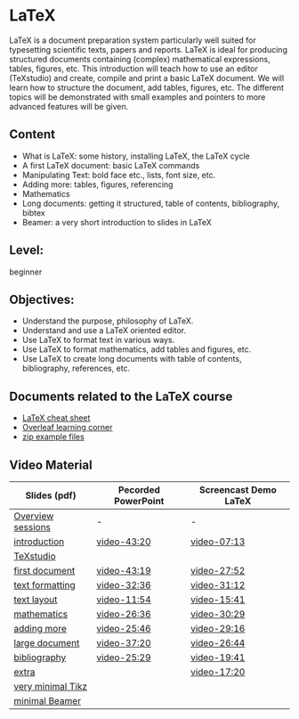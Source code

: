 # LaTeX

LaTeX is a document preparation system  particularly well suited for
typesetting scientific texts, papers and reports.  LaTeX is ideal for
producing structured documents containing
(complex) mathematical expressions, tables, figures, etc.
This introduction will teach how to use an editor (TeXstudio) and
create, compile and print a basic LaTeX document.
We will learn how to structure the document, add tables, figures, etc.
The different topics will be demonstrated with small examples and
pointers to more advanced features will be given. 

## Content
* What is LaTeX: some history, installing LaTeX, the LaTeX cycle
* A first LaTeX document: basic LaTeX commands
* Manipulating Text: bold face etc., lists, font size, etc.
* Adding more: tables, figures, referencing
* Mathematics
* Long documents: getting it structured, table of contents,
bibliography, bibtex
* Beamer: a very short introduction to slides in LaTeX

## Level: 
beginner

## Objectives:
* Understand the purpose, philosophy of LaTeX.
* Understand and use a LaTeX oriented editor.
* Use LaTeX to format text in various ways.
* Use LaTeX to format mathematics, add tables and figures, etc.
* Use LaTeX to create long documents with table of contents,
bibliography, references, etc.


## Documents related to the LaTeX course
* [LaTeX cheat sheet](https://wch.github.io/latexsheet/latexsheet-a4.pdf)
* [Overleaf learning corner](https://www.overleaf.com/learn)
* [zip example files](https://github.com/franklbvp/latex_intro/blob/main/docs/LatexDev.zip)

## Video Material

|Slides (pdf) | Pecorded PowerPoint | Screencast Demo LaTeX |
|------------ | -------------------- | -----------------------|
| [Overview sessions](https://github.com/franklbvp/latex_intro/blob/main/docs/s00-LaTeX-CourseOverview.pdf)| - | - |
|[introduction](https://github.com/franklbvp/latex_intro/blob/main/docs/s11-LaTeX-introduction.pdf) | [video-43:20](https://kuleuven.mediaspace.kaltura.com/media/s11-LaTeX-2020-introduction-nar/1_zsakbup2) | [video-07:13](https://kuleuven.mediaspace.kaltura.com/media/latex_intro_help/1_p5ao2q2p) |
|[TeXstudio](https://github.com/franklbvp/latex_intro/blob/main/docs/s1b-LaTeX-texstudio.pdf) | []() | []() |
|[first document](https://github.com/franklbvp/latex_intro/blob/main/docs/s12-LaTeX-firstDocument.pdf) | [video-43:19](https://kuleuven.mediaspace.kaltura.com/media/s12-LaTeX-2020-firstDocument-nar/1_ys7mif76) | [video-27:52](https://kuleuven.mediaspace.kaltura.com/media/latex_first_document/1_gr1gwk50) |
|[text formatting](https://github.com/franklbvp/latex_intro/blob/main/docs/s13-LaTeX-textFormatting.pdf) | [video-32:36](https://kuleuven.mediaspace.kaltura.com/media/s13-LaTeX-2020-textFormatting-nar/1_faw8i39v) | [video-31:12](https://kuleuven.mediaspace.kaltura.com/media/latex_text_manipulation/1_70oo9rn9) |
|[text layout](https://github.com/franklbvp/latex_intro/blob/main/docs/s14-LaTeX-textLayout.pdf) | [video-11:54](https://kuleuven.mediaspace.kaltura.com/media/s14-LaTeX-2020-textLayout-nar/1_0cddlnso) | [video-15:41](https://kuleuven.mediaspace.kaltura.com/media/latex_text_layout/1_721xp8yq) |
|[mathematics](https://github.com/franklbvp/latex_intro/blob/main/docs/s21-LaTeX-mathematics.pdf) | [video-26:36](https://kuleuven.mediaspace.kaltura.com/media/s21-LaTeX-2020-mathematics-nar/1_010bjizv) | [video-30:29](https://kuleuven.mediaspace.kaltura.com/media/latex_mathematics/1_liph3ws4) |
|[adding more](https://github.com/franklbvp/latex_intro/blob/main/docs/s22-LaTeX-addingMore.pdf) | [video-25:46](https://kuleuven.mediaspace.kaltura.com/media/s22-LaTeX-2020-addingMore-nar/1_zpi95499) | [video-29:16](https://kuleuven.mediaspace.kaltura.com/media/latex_include_more/1_mg8qvg5d) |
|[large document](https://github.com/franklbvp/latex_intro/blob/main/docs/s23-LaTeX-largeDocuments.pdf) | [video-37:20](https://kuleuven.mediaspace.kaltura.com/media/s23-LaTeX-2020-largeDocuments-nar/1_5loto9cs) | [video-26:44](https://kuleuven.mediaspace.kaltura.com/media/latex_large_document/1_v6ztutck) |
|[bibliography](https://github.com/franklbvp/latex_intro/blob/main/docs/s24-LaTeX-biblography.pdf) | [video-25:29](https://kuleuven.mediaspace.kaltura.com/media/s24-LaTeX-2020-biblography-nar/1_c0morv12) | [video-19:41](https://kuleuven.mediaspace.kaltura.com/media/latex_bibliography/1_81bl89g6) |
|[extra](https://github.com/franklbvp/latex_intro/blob/main/docs/s25-LaTeX-extra.pdf) | []() | [video-17:20](https://kuleuven.mediaspace.kaltura.com/media/latex_extra/1_n9inj0lk) |
|[very minimal Tikz](https://github.com/franklbvp/latex_intro/blob/main/docs/s34-LaTeX-graphics-tikz.pdf) | []() | []() |
|[minimal Beamer](https://github.com/franklbvp/latex_intro/blob/main/docs/s35-LaTeX-basics-beamer.pdf) | []() | []() |




<!--
[comment]: # [bibliography](bibliography.md)
-->
